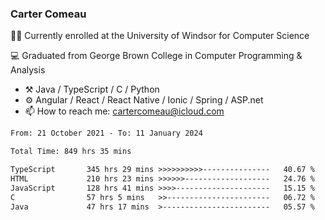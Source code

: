 ### Carter Comeau

🙋‍♂️ Currently enrolled at the University of Windsor for Computer Science

💻 Graduated from George Brown College in Computer Programming & Analysis

- ⚒️ Java / TypeScript / C / Python
- ⚙️ Angular / React / React Native / Ionic / Spring / ASP.net
- 📫 How to reach me: cartercomeau@icloud.com

<!--START_SECTION:waka-->

```txt
From: 21 October 2021 - To: 11 January 2024

Total Time: 849 hrs 35 mins

TypeScript       345 hrs 29 mins >>>>>>>>>>---------------   40.67 %
HTML             210 hrs 23 mins >>>>>>-------------------   24.76 %
JavaScript       128 hrs 41 mins >>>>---------------------   15.15 %
C                57 hrs 5 mins   >>-----------------------   06.72 %
Java             47 hrs 17 mins  >------------------------   05.57 %
```

<!--END_SECTION:waka-->
